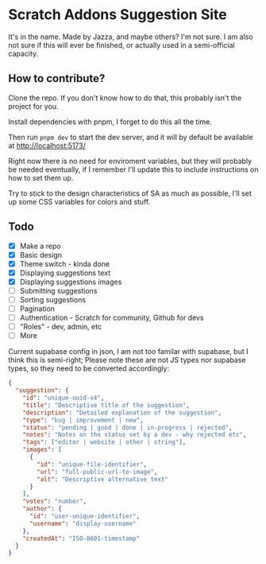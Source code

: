 # Scratch Addons Suggestion Site

It's in the name. Made by Jazza, and maybe others? I'm not sure.
I am also not sure if this will ever be finished, or actually used in a semi-official capacity.

## How to contribute?

Clone the repo. If you don't know how to do that, this probably isn't the project for you.

Install dependencies with pnpm, I forget to do this all the time.

Then run `pnpm dev` to start the dev server, and it will by default be available at <http://localhost:5173/>

Right now there is no need for enviroment variables, but they will probably be needed eventually, if I remember I'll update this to include instructions on how to set them up.

Try to stick to the design characteristics of SA as much as possible, I'll set up some CSS variables for colors and stuff.

## Todo

- [x] Make a repo
- [x] Basic design
- [x] Theme switch - kinda done
- [x] Displaying suggestions text
- [x] Displaying suggestions images
- [ ] Submitting suggestions
- [ ] Sorting suggestions
- [ ] Pagination
- [ ] Authentication - Scratch for community, Github for devs
- [ ] "Roles" - dev, admin, etc
- [ ] More

Current supabase config in json, I am not too familar with supabase, but I think this is semi-right; Please note these are not JS types nor supabase types, so they need to be converted accordingly:

```json
{
  "suggestion": {
    "id": "unique-uuid-v4",
    "title": "Descriptive title of the suggestion",
    "description": "Detailed explanation of the suggestion",
    "type": "bug | improvement | new",
    "status": "pending | good | done | in-progress | rejected",
    "notes": "Notes on the status set by a dev - why rejected etc",
    "tags": ["editor | website | other | string"],
    "images": [
      {
        "id": "unique-file-identifier",
        "url": "full-public-url-to-image",
        "alt": "Descriptive alternative text"
      }
    ],
    "votes": "number",
    "author": {
      "id": "user-unique-identifier",
      "username": "display-username"
    },
    "createdAt": "ISO-8601-timestamp"
  }
}
```
